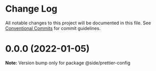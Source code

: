 # Change Log

All notable changes to this project will be documented in this file.
See [Conventional Commits](https://conventionalcommits.org) for commit guidelines.

# 0.0.0 (2022-01-05)

**Note:** Version bump only for package @side/prettier-config
